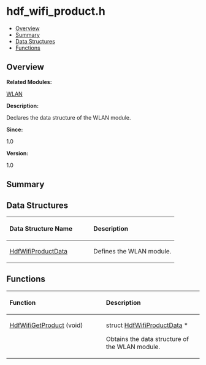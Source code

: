 # hdf\_wifi\_product.h<a name="ZH-CN_TOPIC_0000001055198100"></a>

-   [Overview](#section1377525537165627)
-   [Summary](#section1704028579165627)
-   [Data Structures](#nested-classes)
-   [Functions](#func-members)

## **Overview**<a name="section1377525537165627"></a>

**Related Modules:**

[WLAN](WLAN.md)

**Description:**

Declares the data structure of the WLAN module. 

**Since:**

1.0

**Version:**

1.0

## **Summary**<a name="section1704028579165627"></a>

## Data Structures<a name="nested-classes"></a>

<a name="table166596782165627"></a>
<table><thead align="left"><tr id="row1804890888165627"><th class="cellrowborder" valign="top" width="50%" id="mcps1.1.3.1.1"><p id="p981428279165627"><a name="p981428279165627"></a><a name="p981428279165627"></a>Data Structure Name</p>
</th>
<th class="cellrowborder" valign="top" width="50%" id="mcps1.1.3.1.2"><p id="p1968159566165627"><a name="p1968159566165627"></a><a name="p1968159566165627"></a>Description</p>
</th>
</tr>
</thead>
<tbody><tr id="row1562697772165627"><td class="cellrowborder" valign="top" width="50%" headers="mcps1.1.3.1.1 "><p id="p1676086497165627"><a name="p1676086497165627"></a><a name="p1676086497165627"></a><a href="HdfWifiProductData.md">HdfWifiProductData</a></p>
</td>
<td class="cellrowborder" valign="top" width="50%" headers="mcps1.1.3.1.2 "><p id="p215224080165627"><a name="p215224080165627"></a><a name="p215224080165627"></a>Defines the WLAN module. </p>
</td>
</tr>
</tbody>
</table>

## Functions<a name="func-members"></a>

<a name="table1076274323165627"></a>
<table><thead align="left"><tr id="row598421706165627"><th class="cellrowborder" valign="top" width="50%" id="mcps1.1.3.1.1"><p id="p370687047165627"><a name="p370687047165627"></a><a name="p370687047165627"></a>Function</p>
</th>
<th class="cellrowborder" valign="top" width="50%" id="mcps1.1.3.1.2"><p id="p1668313930165627"><a name="p1668313930165627"></a><a name="p1668313930165627"></a>Description</p>
</th>
</tr>
</thead>
<tbody><tr id="row1957518733165627"><td class="cellrowborder" valign="top" width="50%" headers="mcps1.1.3.1.1 "><p id="p1277781819165627"><a name="p1277781819165627"></a><a name="p1277781819165627"></a><a href="WLAN.md#ga77f15efb80095134d08cc63b62229f21">HdfWifiGetProduct</a> (void)</p>
</td>
<td class="cellrowborder" valign="top" width="50%" headers="mcps1.1.3.1.2 "><p id="p63339370165627"><a name="p63339370165627"></a><a name="p63339370165627"></a>struct <a href="HdfWifiProductData.md">HdfWifiProductData</a> * </p>
<p id="p2022909320165627"><a name="p2022909320165627"></a><a name="p2022909320165627"></a>Obtains the data structure of the WLAN module. </p>
</td>
</tr>
</tbody>
</table>

